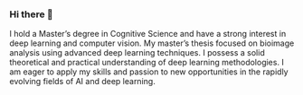 ### Hi there 👋
I hold a Master’s degree in Cognitive Science and have a strong interest in deep learning and computer vision. My master’s thesis focused on bioimage analysis using advanced deep learning techniques. I possess a solid theoretical and practical understanding of deep learning methodologies. I am eager to apply my skills and passion to new opportunities in the rapidly evolving fields of AI and deep learning.

<!--
**ArghaSarker/ArghaSarker** is a ✨ _special_ ✨ repository because its `README.md` (this file) appears on your GitHub profile.

Here are some ideas to get you started:

- 🔭 I’m currently working on ...
- 🌱 I’m currently learning ...
- 👯 I’m looking to collaborate on ...
- 🤔 I’m looking for help with ...
- 💬 Ask me about ...
- 📫 How to reach me: ...
- 😄 Pronouns: ...
- ⚡ Fun fact: ...
-->
